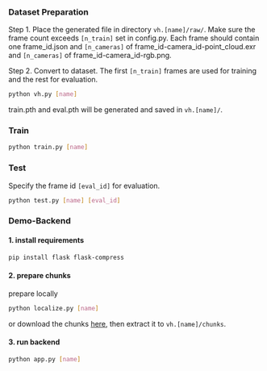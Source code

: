 ### Dataset Preparation

Step 1. Place the generated file in directory `vh.[name]/raw/`. Make sure the frame count exceeds `[n_train]` set in config.py. Each frame should contain one frame_id.json and `[n_cameras]` of frame_id-camera_id-point_cloud.exr and `[n_cameras]` of frame_id-camera_id-rgb.png.

Step 2. Convert to dataset. The first `[n_train]` frames are used for training and the rest for evaluation.

```bash
python vh.py [name]
```
train.pth and eval.pth will be generated and saved in `vh.[name]/`.


### Train

```bash
python train.py [name]
```

### Test

Specify the frame id `[eval_id]` for evaluation.

```bash
python test.py [name] [eval_id]
```

### Demo-Backend

#### 1. install requirements

```bash
pip install flask flask-compress
```

#### 2. prepare chunks

prepare locally

```bash
python localize.py [name]
```

or download the chunks [here](https://drive.google.com/file/d/1JvMEulAknZuQVcUlbhd0XsEzAod1uodK/view?usp=sharing), then extract it to `vh.[name]/chunks`.

#### 3. run backend

```bash
python app.py [name]
```